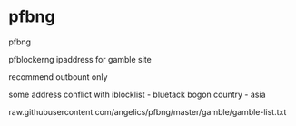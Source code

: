 # pfbng
pfbng

pfblockerng ipaddress for gamble site

recommend outbount only

some address conflict with 
iblocklist - bluetack bogon
country - asia

raw.githubusercontent.com/angelics/pfbng/master/gamble/gamble-list.txt
